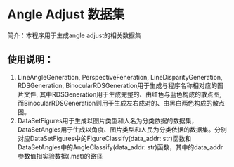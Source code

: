 # Angle Adjust 数据集 
简介：本程序用于生成angle adjust的相关数据集

## 使用说明：  
1. LineAngleGeneration, PerspectiveFeneration, LineDisparityGeneration, RDSGeneration, BinocularRDSGeneration用于生成与程序名称相对应的图片文件, 其中RDSGeneration用于生成完整的、由红色与蓝色构成的散点图, 而BinocularRDSGeneration则用于生成左右成对的、由黑白两色构成的散点图。
2. DataSetFigures用于生成以图片类型和人名为分类依据的数据集，DataSetAngles用于生成以角度、图片类型和人民为分类依据的数据集。分别对应DataSetFigures中的FigureClassify(data_addr: str)函数和DataSetAngles中的AngleClassify(data_addr: str)函数，其中的data_addr参数值指实验数据(.mat)的路径

